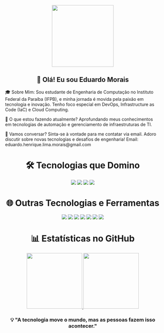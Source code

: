 <div align="center"> <img src="https://media.giphy.com/media/836HiJc7pgzy8iNXCn/giphy.gif" width="200" height="200"/> </div> <h2 align="center">👋 Olá! Eu sou Eduardo Morais</h2>
<p>
🎓 Sobre Mim:
Sou estudante de Engenharia de Computação no Instituto Federal da Paraíba (IFPB), e minha jornada é movida pela paixão em tecnologia e inovação. Tenho foco especial em DevOps, Infrastructure as Code (IaC) e Cloud Computing.
</p>
<p>
🚀 O que estou fazendo atualmente?
Aprofundando meus conhecimentos em tecnologias de automação e gerenciamento de infraestruturas de TI.
</p>
📧 Vamos conversar?
Sinta-se à vontade para me contatar via email. Adoro discutir sobre novas tecnologias e desafios de engenharia!
Email: eduardo.henrique.lima.morais@gmail.com

<h1 align="center">🛠️ Tecnologias que Domino</h1> <div align="center"> <img src="https://img.shields.io/badge/Python-3776AB?style=for-the-badge&logo=python&logoColor=white"/> <img src="https://img.shields.io/badge/C-A8B9CC?style=for-the-badge&logo=c&logoColor=white"/> <img src="https://img.shields.io/badge/C++-00599C?style=for-the-badge&logo=cplusplus&logoColor=white"/> <img src="https://img.shields.io/badge/JavaScript-F7DF1E?style=for-the-badge&logo=javascript&logoColor=black"/> </div>
<h1 align="center">🌐 Outras Tecnologias e Ferramentas</h1> <div align="center"> <img src="https://img.shields.io/badge/Docker-2496ED?style=for-the-badge&logo=docker&logoColor=white"/> <img src="https://img.shields.io/badge/Ansible-EE0000?style=for-the-badge&logo=ansible&logoColor=white"/> <img src="https://img.shields.io/badge/Vagrant-1563FF?style=for-the-badge&logo=vagrant&logoColor=white"/> <img src="https://img.shields.io/badge/Vim-019733?style=for-the-badge&logo=vim&logoColor=white"/> <img src="https://img.shields.io/badge/Jupyter-F37626?style=for-the-badge&logo=jupyter&logoColor=white"/> <img src="https://img.shields.io/badge/HTML5-E34F26?style=for-the-badge&logo=html5&logoColor=white"/> <img src="https://img.shields.io/badge/CSS3-1572B6?style=for-the-badge&logo=css3&logoColor=white"/> </div>
<h1 align="center">📊 Estatísticas no GitHub</h1> <div align="center"> <a href="https://github.com/Eduardo-Morais"> <img height="180px" src="https://github-readme-stats.vercel.app/api?username=Eduardo-Morais&show_icons=true&theme=radical&include_all_commits=true&count_private=true"/> <img height="180px" src="https://github-readme-stats.vercel.app/api/top-langs/?username=Eduardo-Morais&layout=compact&langs_count=7&theme=radical"/> </a> </div>
<div align="center"> <h3>💡 "A tecnologia move o mundo, mas as pessoas fazem isso acontecer."</h3> </div>
